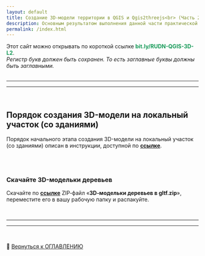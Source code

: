 ```yaml
---
layout: default
title: Cозданиe 3D-модели территории в QGIS и Qgis2threejs<br> (Часть 2)
description: Основным результатом выполнения данной части практической работы является опубликованный в интернет веб&#8209;геопортал с 3D&#8209;моделью небольшого участка городской территории со зданиями и внедренными 3d&#8209;моделями объектов
permalink: /index.html
---
```

<!-- ВАЖНО: без "layout: default" локально не работает - сайт генерится, но без макета -->
<!-- А на GitHub, если есть любой пункт в заголовке, то сразу стр. 404. Нормально рендерится только когда вообще нет заголовка -->
<!-- Встречал еще какой-то tagline: Easy websites with GitHub Pages -->

<!-- 
    С проблемностью title/description при разворачивании на GitHub нашел пока такой выход:
    Если самая первая строка в README.md «простой текст», а не заголовок, то title/description берутся из _config.yml
 -->

Этот сайт можно открывать по короткой ссылке **<font color="#159957">bit.ly/RUDN-QGIS-3D-L2</font>**. \
*Регистр букв должен быть сохранен. То есть заглавные буквы должны быть заглавными.*
<br><br>
<hr><hr> <!-- двойная разделительная линия ======================================================== -->
<br>


## Порядок создания 3D-модели на локальный участок (со зданиями)

Порядок начального этапа создания 3D-модели на локальный участок (со зданиями) описан в инструкции, доступной по 
   <a href="./materials/Порядок создания 3D-модели на локальный участок - со зданиями _ v-2024-09-30.pdf" 
      title="Ссылка на инструкцию" 
      target="_blank">
      <b>ссылке</b></a>.


<br><br>
### Скачайте 3D-модельки деревьев

Скачайте по 
   <a href="./materials/3D-модельки деревьев в gltf.zip" 
      title="Ссылка для загрузки 3D-моделек деревь" >
      <!-- target="_blank" я ЗАКОММЕНТИЛ - без него не происходит лишнего "взмигивания страницы". ">" пришлось перенести в строку выше -->
      <b>ссылке</b></a>
ZIP&#8209;файл «**3D&#8209;модельки деревьев в gltf.zip**», переместите его в вашу рабочую папку и распакуйте.




<br>
<hr><hr> <!-- двойная разделительная линия ======================================================== -->
<br>

🔼 [Вернуться к ОГЛАВЛЕНИЮ](#оглавление)


